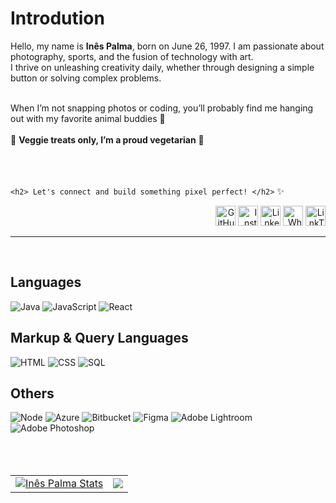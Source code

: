 <h1>Introdution</h1>
<p> Hello, my name is <b>Inês Palma</b>, born on June 26, 1997. I am passionate about photography, sports, and the fusion of technology with art.<br>
I thrive on unleashing creativity daily, whether through designing a simple button or solving complex problems.</p><br>
When I’m not snapping photos or coding, you’ll probably find me hanging out with my favorite animal buddies 🐾<br><br>
🥦 <b>Veggie treats only, I’m a proud vegetarian</b> 🥦 <br><br>
<br><br>

`<h2> Let's connect and build something pixel perfect! </h2>` :sparkles:

<!-- Social Media Links -->
<p align="right">
  <img height="32" width="32" src="https://img.icons8.com/?size=100&id=12599&format=png&color=FFFFFF" alt="GitHub" onclick="window.open('https://github.com/inespalma', '_blank');"/> 
  <img height="32" width="32" src="https://img.icons8.com/?size=100&id=RhYNENh5cxlS&format=png&color=FFFFFF" alt="Instagram" onclick="window.open('https://www.instagram.com/palma_oneshot', '_blank');"/>
  <img height="32" width="32" src="https://img.icons8.com/?size=100&id=8808&format=png&color=FFFFFF" alt="LinkedIn" onclick="window.open('https://www.linkedin.com/in/inespalmasp/', '_blank');"/>
  <img height="32" width="32" src="https://img.icons8.com/?size=100&id=16733&format=png&color=FFFFFF" alt="Whatsapp" onclick="window.open('https://wa.me/+351929184441', '_blank');"/>
  <img height="32" width="32" src="https://img.icons8.com/?size=100&id=x03G5TG9OoEO&format=png&color=000000" alt="LinkTree" onclick="window.open('https://linktr.ee/Ines_Palma', '_blank');"/>
</p>

---
<br>

<!-- Programming Languages -->
<h2 align="left">Languages</h2>

![Java](https://img.icons8.com/?size=42&id=Pd2x9GWu9ovX&format=png&color=000000)
![JavaScript](https://img.icons8.com/?size=42&id=108784&format=png&color=FFFFFF)
![React](https://img.icons8.com/?size=42&id=122637&format=png&color=61DBFB)

<!-- Markup & Query Languages -->
<h2 align="left">Markup & Query Languages</h2>

![HTML](https://img.icons8.com/?size=42&id=20909&format=png&color=000000)
![CSS](https://img.icons8.com/?size=42&id=21278&format=png&color=000000)
![SQL](https://img.icons8.com/?size=42&id=39855&format=png&color=FFFFFF)

<!-- Other Tools and Technologies -->
<h2 align="left">Others</h2>

![Node](https://img.icons8.com/?size=42&id=54087&format=png&color=000000)
![Azure](https://img.icons8.com/?size=42&id=S4wbdK79E23a&format=png&color=000000)
![Bitbucket](https://img.icons8.com/?size=42&id=iZTo5EQZtLKm&format=png&color=000000)
![Figma](https://img.icons8.com/?size=42&id=zfHRZ6i1Wg0U&format=png&color=000000)
![Adobe Lightroom](https://img.icons8.com/?size=42&id=19313&format=png&color=000000)
![Adobe Photoshop](https://img.icons8.com/?size=42&id=13677&format=png&color=000000)
<br><br><br><br>


<!-- Status -->
<table align="center">
<tr>
  <td>
    <a href="https://github.com/inespalma/github-readme-stats">
        <img align="center" src="https://github-readme-stats.vercel.app/api?username=inespalma&show_icons=true&include_all_commits=true&theme=codeSTACKr&hide_border=true" alt="Inês Palma Stats" />
    </a>
  </td>
  <td>
    <a href="https://github.com/inespalma/github-readme-stats">
        <img align="center" src="https://github-readme-stats.vercel.app/api/top-langs/?username=inespalma&layout=compact&theme=codeSTACKr&hide_border=true" />
    </a>
  </td>
</tr>
</table>
